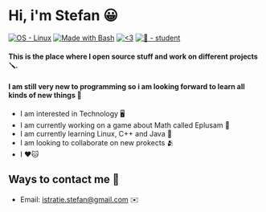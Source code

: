 # Hi, i'm Stefan 😀 
[![OS - Linux](https://img.shields.io/badge/OS-Linux-blue?logo=linux&logoColor=white)](https://www.linux.org/ "Go to Linux homepage")
[![Made with Bash](https://img.shields.io/badge/Bash->=3-blue?logo=gnu-bash&logoColor=white)](https://www.gnu.org/software/bash/ "Go to Bash homepage")
[![<3](https://img.shields.io/badge/<3-red)](https://)
[![📘 - student](https://img.shields.io/badge/📘-student-pink)](https://)

#### This is the place where I open source stuff and work on different projects 🪛. 
#### I am still very new to programming so i am looking forward to learn all kinds of new things 🍎

- I am interested in Technology 🖥️
- I am currently working on a game about Math called Eplusam 🧮
- I am currently learning Linux, C++ and Java 🤖
- I am looking to collaborate on new prokects 🫂
- I ❤️🐱

## Ways to contact me 🤝
- Email: istratie.stefan@gmail.com ✉️
